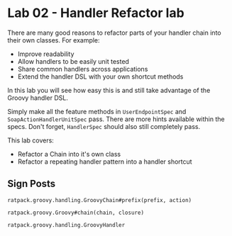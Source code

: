 # Lab 02 - Handler Refactor lab

There are many good reasons to refactor parts of your handler chain into their own classes.  For example:

* Improve readability
* Allow handlers to be easily unit tested
* Share common handlers across applications
* Extend the handler DSL with your own shortcut methods

In this lab you will see how easy this is and still take advantage of the Groovy handler DSL.

Simply make all the feature methods in `UserEndpointSpec` and `SoapActionHandlerUnitSpec` pass.  There are more hints available
within the specs.  Don't forget, `HandlerSpec` should also still completely pass.

This lab covers:

* Refactor a Chain into it's own class
* Refactor a repeating handler pattern into a handler shortcut

## Sign Posts

`ratpack.groovy.handling.GroovyChain#prefix(prefix, action)`

`ratpack.groovy.Groovy#chain(chain, closure)`

`ratpack.groovy.handling.GroovyHandler`

